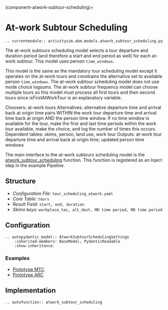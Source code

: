 (component-atwork-subtour-scheduling)=
# At-work Subtour Scheduling

```{eval-rst}
.. currentmodule:: activitysim.abm.models.atwork_subtour_scheduling.py
```

The at-work subtours scheduling model selects a tour departure and duration period (and therefore a start and end
period as well) for each at-work subtour.  This model uses person `time_windows`.

This model is the same as the mandatory tour scheduling model except it operates on the at-work tours and
constrains the alternative set to available person `time_windows`.  The at-work subtour scheduling model does not use mode choice logsums.
The at-work subtour frequency model can choose multiple tours so this model must process all first tours and then second
tours since isFirstAtWorkTour is an explanatory variable.

Choosers: at-work tours
Alternatives: alternative departure time and arrival back at origin time pairs WITHIN the work tour departure time and arrival time back at origin AND the person time window. If no time window is available for the tour, make the first and last time periods within the work tour available, make the choice, and log the number of times this occurs.
Dependent tables: skims, person, land use, work tour
Outputs: at-work tour departure time and arrival back at origin time, updated person time windows

The main interface to the at-work subtours scheduling model is the
[atwork_subtour_scheduling](activitysim.abm.models.atwork_subtour_scheduling.atwork_subtour_scheduling)
function.  This function is registered as an Inject step in the example Pipeline.

## Structure

- *Configuration File*: `tour_scheduling_atwork.yaml`
- *Core Table*: `tours`
- *Result Field*: `start, end, duration`
- *Skims keys*: `workplace_taz, alt_dest, MD time period, MD time period`

## Configuration

```{eval-rst}
.. autopydantic_model:: AtworkSubtourSchedulingSettings
    :inherited-members: BaseModel, PydanticReadable
    :show-inheritance:
```

### Examples

- [Prototype MTC](https://github.com/ActivitySim/activitysim/blob/main/activitysim/examples/prototype_mtc/configs/tour_scheduling_atwork.yaml)
- [Prototype ARC](https://github.com/ActivitySim/activitysim/blob/main/activitysim/examples/prototype_arc/configs/tour_scheduling_atwork.yaml)


## Implementation

```{eval-rst}
.. autofunction:: atwork_subtour_scheduling
```
